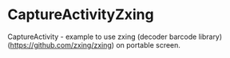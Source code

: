 CaptureActivityZxing
====================

CaptureActivity - example to use zxing (decoder barcode library) (https://github.com/zxing/zxing) on portable screen.
